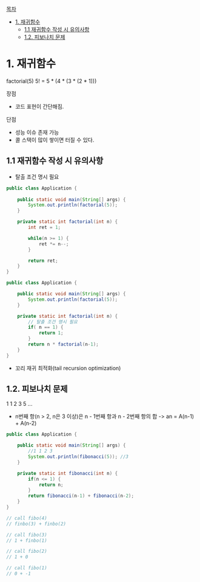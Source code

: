 [목차](#목차)
- [1. 재귀함수](#1-재귀함수)
  - [1.1 재귀함수 작성 시 유의사항](#11-재귀함수-작성-시-유의사항)
  - [1.2. 피보나치 문제](#12-피보나치-문제)

# 1. 재귀함수

factorial(5)
5! = 5 * (4 * (3 * (2 * 1)))

장점
- 코드 표현이 간단해짐.

단점 
- 성능 이슈 존재 가능
- 콜 스택이 많이 쌓이면 터질 수 있다.

## 1.1 재귀함수 작성 시 유의사항

- 탈출 조건 명시 필요

```java
public class Application {
   
    public static void main(String[] args) {
        System.out.println(factorial(5));
    }

    private static int factorial(int n) {
        int ret = 1;

        while(n >= 1) {
            ret *= n--;
        }

        return ret;
    }
}
```


```java 
public class Application {

	public static void main(String[] args) {
		System.out.println(factorial(5));
	}

	private static int factorial(int n) {
        // 탈출 조건 명시 필요
		if( n == 1) {
			return 1;
		}
		return n * factorial(n-1);
	}
}
```

- 꼬리 재귀 최적화(tail recursion optimization)

## 1.2. 피보나치 문제

1 1 2 3 5 ...

- n번째 항(n > 2, n은 3 이상)은 n - 1번째 항과  n - 2번째 항의 합
    -> an = A(n-1) + A(n-2) 

```java
public class Application {

	public static void main(String[] args) {
        //1 1 2 3
		System.out.println(fibonacci(5)); //3
	}

	private static int fibonacci(int n) {
		if(n <= 1) {
			return n;
		}
		return fibonacci(n-1) + fibonacci(n-2);
	}
}

// call fibo(4)
// finbo(3) + finbo(2)

// call fibo(3)
// 1 + finbo(1)

// call fibo(2)
// 1 + 0

// call fibo(1)
// 0 + -1

```
